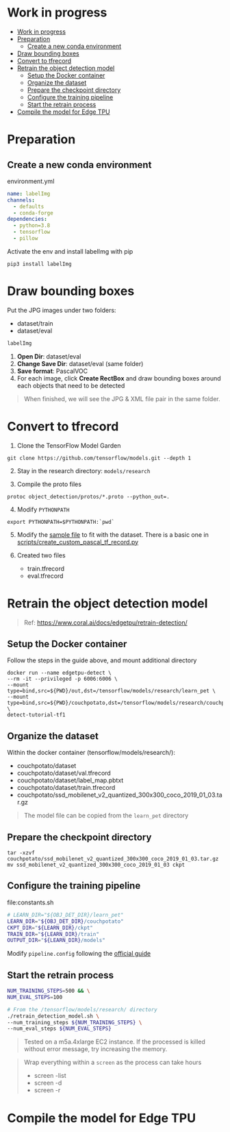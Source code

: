 # Work in progress

- [Work in progress](#work-in-progress)
- [Preparation](#preparation)
  - [Create a new conda environment](#create-a-new-conda-environment)
- [Draw bounding boxes](#draw-bounding-boxes)
- [Convert to tfrecord](#convert-to-tfrecord)
- [Retrain the object detection model](#retrain-the-object-detection-model)
  - [Setup the Docker container](#setup-the-docker-container)
  - [Organize the dataset](#organize-the-dataset)
  - [Prepare the checkpoint directory](#prepare-the-checkpoint-directory)
  - [Configure the training pipeline](#configure-the-training-pipeline)
  - [Start the retrain process](#start-the-retrain-process)
- [Compile the model for Edge TPU](#compile-the-model-for-edge-tpu)

# Preparation

## Create a new conda environment

environment.yml
```yml
name: labelImg
channels:
  - defaults
  - conda-forge
dependencies:
  - python=3.8
  - tensorflow
  - pillow
```

Activate the env and install labelImg with pip
```
pip3 install labelImg
```

# Draw bounding boxes

Put the JPG images under two folders:
* dataset/train
* dataset/eval

```sh
labelImg
```

1. **Open Dir**: dataset/eval
2. **Change Save Dir**: dataset/eval (same folder)
3. **Save format**: PascalVOC
4. For each image, click **Create RectBox** and draw bounding boxes around each objects that need to be detected

> When finished, we will see the JPG & XML file pair in the same folder.

# Convert to tfrecord

1. Clone the TensorFlow Model Garden
```
git clone https://github.com/tensorflow/models.git --depth 1
```
2. Stay in the research directory: `models/research`

3. Compile the proto files
```
protoc object_detection/protos/*.proto --python_out=.
```
4. Modify `PYTHONPATH`
```
export PYTHONPATH=$PYTHONPATH:`pwd`
```
5. Modify the [sample file](https://github.com/tensorflow/models/blob/master/research/object_detection/dataset_tools/create_pascal_tf_record.py) to fit with the dataset. There is a basic one in [scripts/create_custom_pascal_tf_record.py](scripts/create_custom_pascal_tf_record.py)

6. Created two files
   * train.tfrecord
   * eval.tfrecord

# Retrain the object detection model

> Ref: https://www.coral.ai/docs/edgetpu/retrain-detection/

## Setup the Docker container

Follow the steps in the guide above, and mount additional directory

```
docker run --name edgetpu-detect \
--rm -it --privileged -p 6006:6006 \
--mount type=bind,src=${PWD}/out,dst=/tensorflow/models/research/learn_pet \
--mount type=bind,src=${PWD}/couchpotato,dst=/tensorflow/models/research/couchpotato \
detect-tutorial-tf1
```

## Organize the dataset

Within the docker container (tensorflow/models/research/):

* couchpotato/dataset
* couchpotato/dataset/val.tfrecord
* couchpotato/dataset/label_map.pbtxt
* couchpotato/dataset/train.tfrecord
* couchpotato/ssd_mobilenet_v2_quantized_300x300_coco_2019_01_03.tar.gz

> The model file can be copied from the `learn_pet` directory

## Prepare the checkpoint directory
```
tar -xzvf couchpotato/ssd_mobilenet_v2_quantized_300x300_coco_2019_01_03.tar.gz
mv ssd_mobilenet_v2_quantized_300x300_coco_2019_01_03 ckpt
```

## Configure the training pipeline

file:constants.sh
```sh
# LEARN_DIR="${OBJ_DET_DIR}/learn_pet"
LEARN_DIR="${OBJ_DET_DIR}/couchpotato"
CKPT_DIR="${LEARN_DIR}/ckpt"
TRAIN_DIR="${LEARN_DIR}/train"
OUTPUT_DIR="${LEARN_DIR}/models"
```

Modify `pipeline.config` following the [official guide](https://www.coral.ai/docs/edgetpu/retrain-detection/#configure-your-training-pipeline)

## Start the retrain process

```sh
NUM_TRAINING_STEPS=500 && \
NUM_EVAL_STEPS=100

# From the /tensorflow/models/research/ directory
./retrain_detection_model.sh \
--num_training_steps ${NUM_TRAINING_STEPS} \
--num_eval_steps ${NUM_EVAL_STEPS}
```
> Tested on a m5a.4xlarge EC2 instance. If the processed is killed without error message, try increasing the memory.

> Wrap everything within a `screen` as the process can take hours
> * screen -list
> * screen -d
> * screen -r

# Compile the model for Edge TPU


